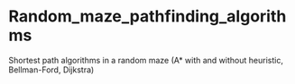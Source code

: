 # Random_maze_pathfinding_algorithms
Shortest path algorithms in a random maze (A* with and without heuristic, Bellman-Ford, Dijkstra)
